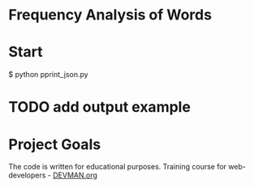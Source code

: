 # Frequency Analysis of Words

# Start
$ python pprint_json.py <path to file>
# TODO add output example

# Project Goals

The code is written for educational purposes. Training course for web-developers - [DEVMAN.org](https://devman.org)
